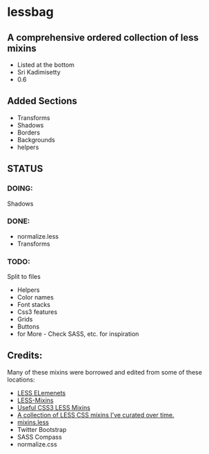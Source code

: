 # lessbag

## A comprehensive ordered collection of less mixins
* Listed at the bottom
* Sri Kadimisetty
* 0.6


## Added Sections
* Transforms
* Shadows
* Borders
* Backgrounds
* helpers


## STATUS

### DOING:
Shadows

### DONE:
* normalize.less
* Transforms

### TODO:    
Split to files
* Helpers    
* Color names    
* Font stacks    
* Css3 features    
* Grids    
* Buttons    
* for More - Check SASS, etc.  for inspiration

## Credits:
Many of these mixins were borrowed and edited from some of these locations:    
* [LESS ELemenets](http://www.lesselements.com)    
* [LESS-Mixins](https://github.com/tophermade/LESS-Mixins/downloads)    
* [Useful CSS3 LESS Mixins](http://css-tricks.com/snippets/css/useful-css3-less-mixins/ )    
* [A collection of LESS CSS mixins I've curated over time.](http://forrst.com/posts/A_collection_of_LESS_CSS_mixins_Ive_curated_ove-1M4)    
* [mixins.less](https://github.com/dancrew32/lesslib/blob/master/mixins.less)
* Twitter Bootstrap    
* SASS Compass    
* normalize.css
